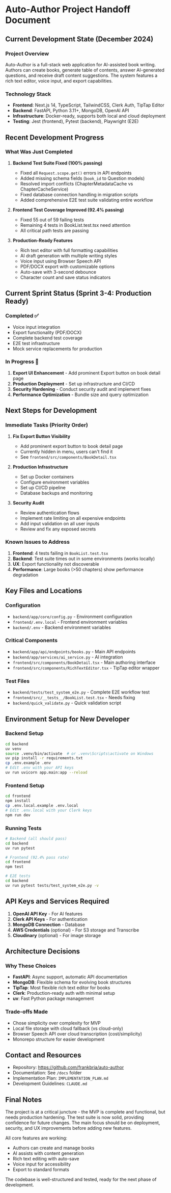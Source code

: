 # Auto-Author Project Handoff Document

## Current Development State (December 2024)

### Project Overview
Auto-Author is a full-stack web application for AI-assisted book writing. Authors can create books, generate table of contents, answer AI-generated questions, and receive draft content suggestions. The system features a rich text editor, voice input, and export capabilities.

### Technology Stack
- **Frontend**: Next.js 14, TypeScript, TailwindCSS, Clerk Auth, TipTap Editor
- **Backend**: FastAPI, Python 3.11+, MongoDB, OpenAI API
- **Infrastructure**: Docker-ready, supports both local and cloud deployment
- **Testing**: Jest (frontend), Pytest (backend), Playwright (E2E)

## Recent Development Progress

### What Was Just Completed
1. **Backend Test Suite Fixed (100% passing)**
   - Fixed all `Request.scope.get()` errors in API endpoints
   - Added missing schema fields (`book_id` to Question models)
   - Resolved import conflicts (ChapterMetadataCache vs ChapterCacheService)
   - Fixed database connection handling in migration scripts
   - Added comprehensive E2E test suite validating entire workflow

2. **Frontend Test Coverage Improved (92.4% passing)**
   - Fixed 55 out of 59 failing tests
   - Remaining 4 tests in BookList.test.tsx need attention
   - All critical path tests are passing

3. **Production-Ready Features**
   - Rich text editor with full formatting capabilities
   - AI draft generation with multiple writing styles
   - Voice input using Browser Speech API
   - PDF/DOCX export with customizable options
   - Auto-save with 3-second debounce
   - Character count and save status indicators

## Current Sprint Status (Sprint 3-4: Production Ready)

### Completed ✅
- Voice input integration
- Export functionality (PDF/DOCX)
- Complete backend test coverage
- E2E test infrastructure
- Mock service replacements for production

### In Progress 🚧
1. **Export UI Enhancement** - Add prominent Export button on book detail page
2. **Production Deployment** - Set up infrastructure and CI/CD
3. **Security Hardening** - Conduct security audit and implement fixes
4. **Performance Optimization** - Bundle size and query optimization

## Next Steps for Development

### Immediate Tasks (Priority Order)
1. **Fix Export Button Visibility**
   - Add prominent export button to book detail page
   - Currently hidden in menu, users can't find it
   - See `frontend/src/components/BookDetail.tsx`

2. **Production Infrastructure**
   - Set up Docker containers
   - Configure environment variables
   - Set up CI/CD pipeline
   - Database backups and monitoring

3. **Security Audit**
   - Review authentication flows
   - Implement rate limiting on all expensive endpoints
   - Add input validation on all user inputs
   - Review and fix any exposed secrets

### Known Issues to Address
1. **Frontend**: 4 tests failing in `BookList.test.tsx`
2. **Backend**: Test suite times out in some environments (works locally)
3. **UX**: Export functionality not discoverable
4. **Performance**: Large books (>50 chapters) show performance degradation

## Key Files and Locations

### Configuration
- `backend/app/core/config.py` - Environment configuration
- `frontend/.env.local` - Frontend environment variables
- `backend/.env` - Backend environment variables

### Critical Components
- `backend/app/api/endpoints/books.py` - Main API endpoints
- `backend/app/services/ai_service.py` - AI integration
- `frontend/src/components/BookDetail.tsx` - Main authoring interface
- `frontend/src/components/RichTextEditor.tsx` - TipTap editor wrapper

### Test Files
- `backend/tests/test_system_e2e.py` - Complete E2E workflow test
- `frontend/src/__tests__/BookList.test.tsx` - Needs fixing
- `backend/quick_validate.py` - Quick validation script

## Environment Setup for New Developer

### Backend Setup
```bash
cd backend
uv venv
source .venv/bin/activate  # or .venv\Scripts\activate on Windows
uv pip install -r requirements.txt
cp .env.example .env
# Edit .env with your API keys
uv run uvicorn app.main:app --reload
```

### Frontend Setup
```bash
cd frontend
npm install
cp .env.local.example .env.local
# Edit .env.local with your Clerk keys
npm run dev
```

### Running Tests
```bash
# Backend (all should pass)
cd backend
uv run pytest

# Frontend (92.4% pass rate)
cd frontend
npm test

# E2E tests
cd backend
uv run pytest tests/test_system_e2e.py -v
```

## API Keys and Services Required
1. **OpenAI API Key** - For AI features
2. **Clerk API Keys** - For authentication
3. **MongoDB Connection** - Database
4. **AWS Credentials** (optional) - For S3 storage and Transcribe
5. **Cloudinary** (optional) - For image storage

## Architecture Decisions

### Why These Choices
- **FastAPI**: Async support, automatic API documentation
- **MongoDB**: Flexible schema for evolving book structures
- **TipTap**: Most flexible rich text editor for books
- **Clerk**: Production-ready auth with minimal setup
- **uv**: Fast Python package management

### Trade-offs Made
- Chose simplicity over complexity for MVP
- Local file storage with cloud fallback (vs cloud-only)
- Browser Speech API over cloud transcription (cost/simplicity)
- Monorepo structure for easier development

## Contact and Resources
- Repository: https://github.com/frankbria/auto-author
- Documentation: See `/docs` folder
- Implementation Plan: `IMPLEMENTATION_PLAN.md`
- Development Guidelines: `CLAUDE.md`

## Final Notes
The project is at a critical juncture - the MVP is complete and functional, but needs production hardening. The test suite is now solid, providing confidence for future changes. The main focus should be on deployment, security, and UX improvements before adding new features.

All core features are working:
- Authors can create and manage books
- AI assists with content generation
- Rich text editing with auto-save
- Voice input for accessibility
- Export to standard formats

The codebase is well-structured and tested, ready for the next phase of development.